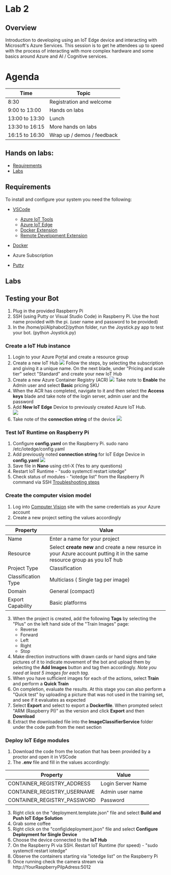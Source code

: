 # Lab 2

## Overview
Introduction to developing using an IoT Edge device and interacting with Microsoft's Azure Services. This session is to get he attendees up to speed with the process of interacting with more complex hardware and some basics around Azure and AI / Cognitive services.

# Agenda
| Time | Topic |
|-----|-----|
|8:30 | Registration and welcome
|9:00  to 13:00 | Hands on labs
|13:00 to 13:30 | Lunch
|13:30 to 16:15 | More hands on labs
|16:15 to 16:30 | Wrap up / demos / feedback


## Hands on labs:
- [Requirements](#requirements) 
- [Labs](#labs)

## Requirements
To install and configure your system you need the following:
 - [VSCode](https://code.visualstudio.com/Download)
    - [Azure IoT Tools](https://marketplace.visualstudio.com/items?itemName=vsciot-vscode.azure-iot-tools)
    - [Azure IoT Edge](https://marketplace.visualstudio.com/items?itemName=vsciot-vscode.azure-iot-edge)
    - [Docker Extension](https://marketplace.visualstudio.com/items?itemName=ms-azuretools.vscode-docker)
    - [Remote Development Extension](https://marketplace.visualstudio.com/items?itemName=ms-vscode-remote.vscode-remote-extensionpack)


 - [Docker](https://www.docker.com/products/docker-desktop)
 - Azure Subscription
 - [Putty](https://putty.org)

## Labs

## Testing your Bot 

1.  Plug in the provided Raspberry Pi
2.  SSH (using Putty or Visual Studio Code) in Raspberry Pi.   Use the host name provided with the pi.  (user name and password to be provided)
3.  In the /home/pi/Alphabot2/python folder, run the Joystick.py app to test your bot.  (python Joystick.py)


### Create a IoT Hub instance
1. Login to your Azure Portal and create a resource group
2. Create a new IoT Hub
![](.images/IoTHub.png)
Follow the steps, by selecting the subscription and giving it a unique name. On the next blade, under "Pricing and scale tier" select "Standard" and create your new IoT Hub
3. Create a new Azure Container Registry (ACR)
![](.images/acr.png)
Take note to **Enable** the Admin user and select **Basic** pricing SKU
4. When the ACR has completed, navigate to it and then select the **Access keys** blade and take note of the login server, admin user and the password
5. Add **New IoT Edge** Device to previously created Azure IoT Hub.    
![](.images/addedgedevice.png)
6.  Take note of the **connection string** of the device
![](.images/managedevicekeys.png)

### Test IoT Runtime on Raspberry Pi

1.  Configure **config.yaml** on the Raspberry Pi.   sudo nano /etc/iotedge/config.yaml
2.   Add previously noted **connection string**  for IoT Edge Device in **config.yaml**
![](.images/configyaml.png)
3.  Save file in **Nano** using ctrl-X (Yes to any questions)
4.   Restart IoT Runtime -  "sudo systemctl restart iotedge"
5.   Check status of modules -  "iotedge list"  from the Raspberry Pi command via SSH      [Troubleshooting steps](https://docs.microsoft.com/en-us/azure/iot-edge/troubleshoot)




### Create the computer vision model
1. Log into [Computer Vision](https://www.customvision.ai/) site with the same credentials as your Azure account
2. Create a new project setting the values accordingly

|Property|Value|
|----|----|
|Name | Enter a name for your project
|Resource | Select **create new** and create a new resurce in your Azure account putting it in the same resource group as you IoT hub |
|Project Type | Classification
|Classification Type | Multiclass ( Single tag per image)
|Domain | General (compact)
|Export Capability | Basic platforms

3. When the project is created, add the following **Tags** by selecting the "Plus" on the left hand side of the "Train Images" page:
   - Reverse
   - Forward
   - Left
   - Right
   - Stop
4. Make direction instructions with drawn cards or hand signs and take pictures of it to indicate movement of the bot and upload them by selecting the  **Add Images** button and tag then accordingly. 
_Note you need at least 5 images for each tag._
5. When you have sufficient images for each of the actions, select **Train** and perform a **Quick Train**
6. On completion, evaluate the results. At this stage you can also perform a "Quick test" by uploading a picture that was not used in the training set, and see if it evaluates as expected
7. Select **Export** and select to export a **Dockerfile**. When prompted select "ARM (Raspberry PI)" as the version and click **Export** and then **Download**
8. Extract the downloaded file into the **ImageClassifierService** folder under the code path from the next section 

### Deploy IoT Edge modules
1. Download the code from the location that has been provided by a proctor and open it in VSCode
2. The **.env** file and fill in the values accordingly:

|Property|Value|
|----|----|
|CONTAINER_REGISTRY_ADDRESS | Login Server Name|
|CONTAINER_REGISTRY_USERNAME | Admin user name|
|CONTAINER_REGISTRY_PASSWORD | Password |

3. Right click on the "deployment.template.json" file and select **Build and Push IoT Edge Solution**
4. Grab some coffee
5.  Right click on the "config\deployment.json" file and select **Configure Deployment for Single Device** 
6.   Choose the device connected to the **IoT Hub**
7.  On the Raspberry Pi via SSH.   Restart IoT Runtime (for speed) -  "sudo systemctl restart iotedge" 
8.  Observe the containers starting via "iotedge list" on the Raspberry Pi
9.  Once running check the camera stream via http://YourRaspberryPiIpAdress:5012



